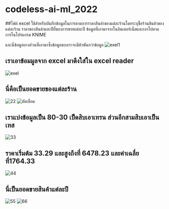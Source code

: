 # codeless-ai-ml_2022
##ไฟล์ excel ใช้สำหรับบันทึกข้อมูลในการคาดการราคาสินค้าของแต่ละร้านโดยระบุชื่อร้านสินค้าของแต่ละร้าน
ราคาของสินค้าและปีที่ของการขายแต่ละปี ข้อมูลที่เอามาจากในอินเตอร์เน็ตและเอาไปคาดการในโปรแกรม KNIME

และนี่ข้อมูลบางส่วนที่เอามาซึ่งข้อมูลของเราจะมีห้าพันกว่าข้อมูล
![exel1](https://user-images.githubusercontent.com/127780181/225209524-18e722b8-12f4-485e-88fe-f42c41689049.png)

## เราเอาข้อมมูลจาก excel มาดึงใส่ใน excel reader
![exel](https://user-images.githubusercontent.com/127780181/225209894-be117da4-4c08-4500-b2ca-d55373923680.png)

## นี่คือเป็นยอดขายของแต่ละร้าน
![22](https://user-images.githubusercontent.com/127780181/225213264-59f64eda-1840-4ef6-adae-21569420f86c.png)
![ตัดเชื่อม](https://user-images.githubusercontent.com/127780181/225213413-b6b2e63a-55bb-472c-b1dc-e9e9f33ce7dc.png)

## เราแบ่งข้อมูลเป็น 80-30 เป็ดสิบเอาเทรน ส่วนอีกสามสิบเอาเป็นเทส 
![33](https://user-images.githubusercontent.com/127780181/225213504-450b4277-72e5-4f8a-ade2-70b8b8d55f4b.png)

## ราคาเริ่มต้ม 33.29 และสูงถึงที่ 6478.23 และค่าเฉลี่ยที่1764.33
![44](https://user-images.githubusercontent.com/127780181/225213602-2ee74694-8334-45af-b263-1b02b057a5c0.png)

## นี่เป็นยอดขายสินค้าแต่ละปี
![55](https://user-images.githubusercontent.com/127780181/225213701-6b963977-c3ec-41cf-b934-e53f7c2bbfcb.png)
![66](https://user-images.githubusercontent.com/127780181/225214134-e43b8aa5-17f9-4f00-9549-a67896283fc6.png)

